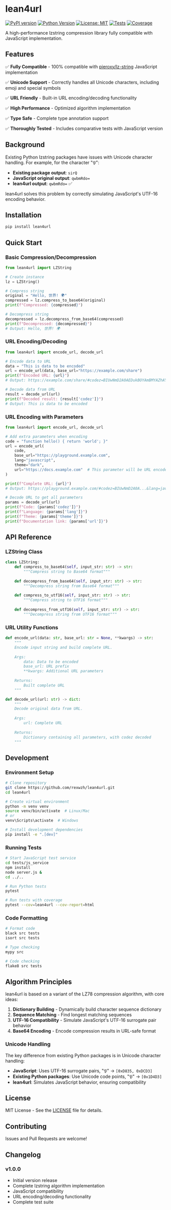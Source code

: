 # lean4url

[![PyPI version](https://badge.fury.io/py/lean4url.svg)](https://badge.fury.io/py/lean4url)
[![Python Version](https://img.shields.io/pypi/pyversions/lean4url.svg)](https://pypi.org/project/lean4url/)
[![License: MIT](https://img.shields.io/badge/License-MIT-yellow.svg)](https://opensource.org/licenses/MIT)
[![Tests](https://github.com/rexwzh/lean4url/workflows/Tests/badge.svg)](https://github.com/rexwzh/lean4url/actions)
[![Coverage](https://codecov.io/gh/rexwzh/lean4url/branch/main/graph/badge.svg)](https://codecov.io/gh/rexwzh/lean4url)

A high-performance lzstring compression library fully compatible with JavaScript implementation.

## Features

✅ **Fully Compatible** - 100% compatible with [pieroxy/lz-string](https://github.com/pieroxy/lz-string) JavaScript implementation

✅ **Unicode Support** - Correctly handles all Unicode characters, including emoji and special symbols

✅ **URL Friendly** - Built-in URL encoding/decoding functionality

✅ **High Performance** - Optimized algorithm implementation

✅ **Type Safe** - Complete type annotation support

✅ **Thoroughly Tested** - Includes comparative tests with JavaScript version

## Background

Existing Python lzstring packages have issues with Unicode character handling. For example, for the character "𝔓":

- **Existing package output**: `sirQ`
- **JavaScript original output**: `qwbmRdo=`
- **lean4url output**: `qwbmRdo=` ✅

lean4url solves this problem by correctly simulating JavaScript's UTF-16 encoding behavior.

## Installation

```bash
pip install lean4url
```

## Quick Start

### Basic Compression/Decompression

```python
from lean4url import LZString

# Create instance
lz = LZString()

# Compress string
original = "Hello, 世界! 🌍"
compressed = lz.compress_to_base64(original)
print(f"Compressed: {compressed}")

# Decompress string
decompressed = lz.decompress_from_base64(compressed)
print(f"Decompressed: {decompressed}")
# Output: Hello, 世界! 🌍
```

### URL Encoding/Decoding

```python
from lean4url import encode_url, decode_url

# Encode data to URL
data = "This is data to be encoded"
url = encode_url(data, base_url="https://example.com/share")
print(f"Encoded URL: {url}")
# Output: https://example.com/share/#codez=BIUwNmD2A0AEDukBOYAmBMYAZhAY...

# Decode data from URL
result = decode_url(url)
print(f"Decoded result: {result['codez']}")
# Output: This is data to be encoded
```

### URL Encoding with Parameters

```python
from lean4url import encode_url, decode_url

# Add extra parameters when encoding
code = "function hello() { return 'world'; }"
url = encode_url(
    code, 
    base_url="https://playground.example.com",
    lang="javascript",
    theme="dark",
    url="https://docs.example.com"  # This parameter will be URL encoded
)

print(f"Complete URL: {url}")
# Output: https://playground.example.com/#codez=BIUwNmD2A0A...&lang=javascript&theme=dark&url=https%3A//docs.example.com

# Decode URL to get all parameters
params = decode_url(url)
print(f"Code: {params['codez']}")
print(f"Language: {params['lang']}")
print(f"Theme: {params['theme']}")
print(f"Documentation link: {params['url']}")
```

## API Reference

### LZString Class

```python
class LZString:
    def compress_to_base64(self, input_str: str) -> str:
        """Compress string to Base64 format"""
        
    def decompress_from_base64(self, input_str: str) -> str:
        """Decompress string from Base64 format"""
        
    def compress_to_utf16(self, input_str: str) -> str:
        """Compress string to UTF16 format"""
        
    def decompress_from_utf16(self, input_str: str) -> str:
        """Decompress string from UTF16 format"""
```

### URL Utility Functions

```python
def encode_url(data: str, base_url: str = None, **kwargs) -> str:
    """
    Encode input string and build complete URL.
    
    Args:
        data: Data to be encoded
        base_url: URL prefix
        **kwargs: Additional URL parameters
        
    Returns:
        Built complete URL
    """

def decode_url(url: str) -> dict:
    """
    Decode original data from URL.
    
    Args:
        url: Complete URL
        
    Returns:
        Dictionary containing all parameters, with codez decoded
    """
```

## Development

### Environment Setup

```bash
# Clone repository
git clone https://github.com/rexwzh/lean4url.git
cd lean4url

# Create virtual environment
python -m venv venv
source venv/bin/activate  # Linux/Mac
# or
venv\Scripts\activate  # Windows

# Install development dependencies
pip install -e ".[dev]"
```

### Running Tests

```bash
# Start JavaScript test service
cd tests/js_service
npm install
node server.js &
cd ../.. 

# Run Python tests
pytest

# Run tests with coverage
pytest --cov=lean4url --cov-report=html
```

### Code Formatting

```bash
# Format code
black src tests
isort src tests

# Type checking
mypy src

# Code checking
flake8 src tests
```

## Algorithm Principles

lean4url is based on a variant of the LZ78 compression algorithm, with core ideas:

1. **Dictionary Building** - Dynamically build character sequence dictionary
2. **Sequence Matching** - Find longest matching sequences
3. **UTF-16 Compatibility** - Simulate JavaScript's UTF-16 surrogate pair behavior
4. **Base64 Encoding** - Encode compression results in URL-safe format

### Unicode Handling

The key difference from existing Python packages is in Unicode character handling:

- **JavaScript**: Uses UTF-16 surrogate pairs, "𝔓" → `[0xD835, 0xDCD3]`
- **Existing Python packages**: Use Unicode code points, "𝔓" → `[0x1D4D3]`
- **lean4url**: Simulates JavaScript behavior, ensuring compatibility

## License

MIT License - See the [LICENSE](LICENSE) file for details.

## Contributing

Issues and Pull Requests are welcome!

## Changelog

### v1.0.0
- Initial version release
- Complete lzstring algorithm implementation
- JavaScript compatibility
- URL encoding/decoding functionality
- Complete test suite